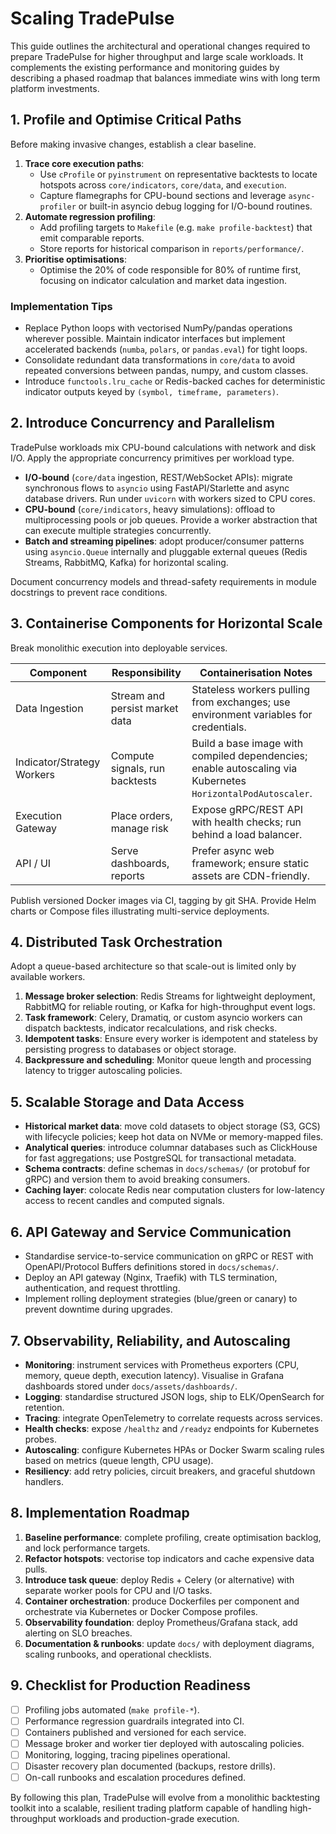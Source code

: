 # Scaling TradePulse

This guide outlines the architectural and operational changes required to prepare TradePulse for higher throughput and large scale workloads. It complements the existing performance and monitoring guides by describing a phased roadmap that balances immediate wins with long term platform investments.

## 1. Profile and Optimise Critical Paths

Before making invasive changes, establish a clear baseline.

1. **Trace core execution paths**:
   - Use `cProfile` or `pyinstrument` on representative backtests to locate hotspots across `core/indicators`, `core/data`, and `execution`.
   - Capture flamegraphs for CPU-bound sections and leverage `async-profiler` or built-in asyncio debug logging for I/O-bound routines.
2. **Automate regression profiling**:
   - Add profiling targets to `Makefile` (e.g. `make profile-backtest`) that emit comparable reports.
   - Store reports for historical comparison in `reports/performance/`.
3. **Prioritise optimisations**:
   - Optimise the 20% of code responsible for 80% of runtime first, focusing on indicator calculation and market data ingestion.

### Implementation Tips
- Replace Python loops with vectorised NumPy/pandas operations wherever possible. Maintain indicator interfaces but implement accelerated backends (`numba`, `polars`, or `pandas.eval`) for tight loops.
- Consolidate redundant data transformations in `core/data` to avoid repeated conversions between pandas, numpy, and custom classes.
- Introduce `functools.lru_cache` or Redis-backed caches for deterministic indicator outputs keyed by `(symbol, timeframe, parameters)`.

## 2. Introduce Concurrency and Parallelism

TradePulse workloads mix CPU-bound calculations with network and disk I/O. Apply the appropriate concurrency primitives per workload type.

- **I/O-bound** (`core/data` ingestion, REST/WebSocket APIs): migrate synchronous flows to `asyncio` using FastAPI/Starlette and async database drivers. Run under `uvicorn` with workers sized to CPU cores.
- **CPU-bound** (`core/indicators`, heavy simulations): offload to multiprocessing pools or job queues. Provide a worker abstraction that can execute multiple strategies concurrently.
- **Batch and streaming pipelines**: adopt producer/consumer patterns using `asyncio.Queue` internally and pluggable external queues (Redis Streams, RabbitMQ, Kafka) for horizontal scaling.

Document concurrency models and thread-safety requirements in module docstrings to prevent race conditions.

## 3. Containerise Components for Horizontal Scale

Break monolithic execution into deployable services.

| Component | Responsibility | Containerisation Notes |
|-----------|----------------|-------------------------|
| Data Ingestion | Stream and persist market data | Stateless workers pulling from exchanges; use environment variables for credentials. |
| Indicator/Strategy Workers | Compute signals, run backtests | Build a base image with compiled dependencies; enable autoscaling via Kubernetes `HorizontalPodAutoscaler`. |
| Execution Gateway | Place orders, manage risk | Expose gRPC/REST API with health checks; run behind a load balancer. |
| API / UI | Serve dashboards, reports | Prefer async web framework; ensure static assets are CDN-friendly. |

Publish versioned Docker images via CI, tagging by git SHA. Provide Helm charts or Compose files illustrating multi-service deployments.

## 4. Distributed Task Orchestration

Adopt a queue-based architecture so that scale-out is limited only by available workers.

1. **Message broker selection**: Redis Streams for lightweight deployment, RabbitMQ for reliable routing, or Kafka for high-throughput event logs.
2. **Task framework**: Celery, Dramatiq, or custom asyncio workers can dispatch backtests, indicator recalculations, and risk checks.
3. **Idempotent tasks**: Ensure every worker is idempotent and stateless by persisting progress to databases or object storage.
4. **Backpressure and scheduling**: Monitor queue length and processing latency to trigger autoscaling policies.

## 5. Scalable Storage and Data Access

- **Historical market data**: move cold datasets to object storage (S3, GCS) with lifecycle policies; keep hot data on NVMe or memory-mapped files.
- **Analytical queries**: introduce columnar databases such as ClickHouse for fast aggregations; use PostgreSQL for transactional metadata.
- **Schema contracts**: define schemas in `docs/schemas/` (or protobuf for gRPC) and version them to avoid breaking consumers.
- **Caching layer**: colocate Redis near computation clusters for low-latency access to recent candles and computed signals.

## 6. API Gateway and Service Communication

- Standardise service-to-service communication on gRPC or REST with OpenAPI/Protocol Buffers definitions stored in `docs/schemas/`.
- Deploy an API gateway (Nginx, Traefik) with TLS termination, authentication, and request throttling.
- Implement rolling deployment strategies (blue/green or canary) to prevent downtime during upgrades.

## 7. Observability, Reliability, and Autoscaling

- **Monitoring**: instrument services with Prometheus exporters (CPU, memory, queue depth, execution latency). Visualise in Grafana dashboards stored under `docs/assets/dashboards/`.
- **Logging**: standardise structured JSON logs, ship to ELK/OpenSearch for retention.
- **Tracing**: integrate OpenTelemetry to correlate requests across services.
- **Health checks**: expose `/healthz` and `/readyz` endpoints for Kubernetes probes.
- **Autoscaling**: configure Kubernetes HPAs or Docker Swarm scaling rules based on metrics (queue length, CPU usage).
- **Resiliency**: add retry policies, circuit breakers, and graceful shutdown handlers.

## 8. Implementation Roadmap

1. **Baseline performance**: complete profiling, create optimisation backlog, and lock performance targets.
2. **Refactor hotspots**: vectorise top indicators and cache expensive data pulls.
3. **Introduce task queue**: deploy Redis + Celery (or alternative) with separate worker pools for CPU and I/O tasks.
4. **Container orchestration**: produce Dockerfiles per component and orchestrate via Kubernetes or Docker Compose profiles.
5. **Observability foundation**: deploy Prometheus/Grafana stack, add alerting on SLO breaches.
6. **Documentation & runbooks**: update `docs/` with deployment diagrams, scaling runbooks, and operational checklists.

## 9. Checklist for Production Readiness

- [ ] Profiling jobs automated (`make profile-*`).
- [ ] Performance regression guardrails integrated into CI.
- [ ] Containers published and versioned for each service.
- [ ] Message broker and worker tier deployed with autoscaling policies.
- [ ] Monitoring, logging, tracing pipelines operational.
- [ ] Disaster recovery plan documented (backups, restore drills).
- [ ] On-call runbooks and escalation procedures defined.

By following this plan, TradePulse will evolve from a monolithic backtesting toolkit into a scalable, resilient trading platform capable of handling high-throughput workloads and production-grade execution.
